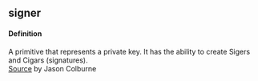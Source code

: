 ## signer

<h4>Definition</h4><p>A primitive that represents a private key. It has the ability to create Sigers and Cigars (signatures).<br><a href="https://github.com/WebOfTrust/cesride#terminology">Source</a> by Jason Colburne</p>

